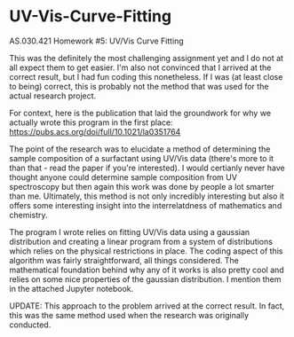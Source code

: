 # UV-Vis-Curve-Fitting
AS.030.421 Homework #5: UV/Vis Curve Fitting

This was the definitely the most challenging assignment yet and I do not at all expect them to get easier. I'm also not convinced that I arrived at the correct result, but I had fun coding this nonetheless. If I was (at least close to being) correct, this is probably not the method that was used for the actual research project.

  For context, here is the publication that laid the groundwork for why we actually wrote this program in the first place: https://pubs.acs.org/doi/full/10.1021/la0351764

  The point of the research was to elucidate a method of determining the sample composition of a surfactant using UV/Vis data (there's more to it than that - read the paper if you're interested). I would certianly never have thought anyone could determine sample composition from UV spectroscopy but then again this work was done by people a lot smarter than me. Ultimately, this method is not only incredibly interesting but also it offers some interesting insight into the interrelatdness of mathematics and chemistry. 
   
  The program I wrote relies on fitting UV/Vis data using a gaussian distribution and creating a linear program from a system of distributions which relies on the physical restrictions in place. The coding aspect of this algorithm was fairly straightforward, all things considered. The mathematical foundation behind why any of it works is also pretty cool and relies on some nice properties of the gaussian distribution. I mention them in the attached Jupyter notebook. 

UPDATE: This approach to the problem arrived at the correct result. In fact, this was the same method used when the research was originally conducted.
